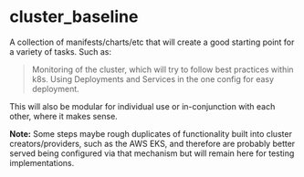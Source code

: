 # cluster_baseline

A collection of manifests/charts/etc that will create a good starting point for a variety of tasks. Such as:
> Monitoring of the cluster, which will try to follow best practices within k8s.
> Using Deployments and Services in the one config for easy deployment.

This will also be modular for individual use or in-conjunction with each other, where it makes sense.

**Note:** Some steps maybe rough duplicates of functionality built into cluster creators/providers, such as the AWS EKS, and therefore are probably better served being configured via that mechanism but will remain here for testing implementations.
